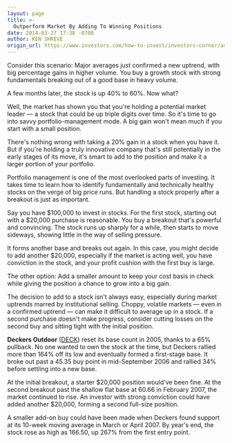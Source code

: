 ```yaml
---
layout: page
title: >-
  Outperform Market By Adding To Winning Positions
date: 2014-03-27 17:38 -0700
author: KEN SHREVE
origin_url: https://www.investors.com/how-to-invest/investors-corner/average-up-in-market-leader-to-help-performance
---
```





Consider this scenario: Major averages just confirmed a new uptrend, with big percentage gains in higher volume. You buy a growth stock with strong fundamentals breaking out of a good base in heavy volume.


A few months later, the stock is up 40% to 60%. Now what?


Well, the market has shown you that you're holding a potential market leader — a stock that could be up triple digits over time. So it's time to go into savvy portfolio-management mode. A big gain won't mean much if you start with a small position.


There's nothing wrong with taking a 20% gain in a stock when you have it. But if you're holding a truly innovative company that's still potentially in the early stages of its move, it's smart to add to the position and make it a larger portion of your portfolio.


Portfolio management is one of the most overlooked parts of investing. It takes time to learn how to identify fundamentally and technically healthy stocks on the verge of big price runs. But handling a stock properly after a breakout is just as important.


Say you have \$100,000 to invest in stocks. For the first stock, starting out with a \$20,000 purchase is reasonable. You buy a breakout that's powerful and convincing. The stock runs up sharply for a while, then starts to move sideways, showing little in the way of selling pressure.


It forms another base and breaks out again. In this case, you might decide to add another \$20,000, especially if the market is acting well, you have conviction in the stock, and your profit cushion with the first buy is large.


The other option: Add a smaller amount to keep your cost basis in check while giving the position a chance to grow into a big gain.


The decision to add to a stock isn't always easy, especially during market uptrends marred by institutional selling. Choppy, volatile markets — even in a confirmed uptrend — can make it difficult to average up in a stock. If a second purchase doesn't make progress, consider cutting losses on the second buy and sitting tight with the initial position.


**Deckers Outdoor** ([DECK](https://research.investors.com/quote.aspx?symbol=DECK)) reset its base count in 2005, thanks to a 65% pullback. No one wanted to own the stock at the time, but Deckers rallied more than 164% off its low and eventually formed a first-stage base. It broke out past a 45.35 buy point in mid-September 2006 and rallied 34% before settling into a new base.


At the initial breakout, a starter \$20,000 position would've been fine. At the second breakout past the shallow flat base at 60.66 in February 2007, the market continued to rise. An investor with strong conviction could have added another \$20,000, forming a second full-size position.


A smaller add-on buy could have been made when Deckers found support at its 10-week moving average in March or April 2007. By year's end, the stock rose as high as 166.50, up 267% from the first entry point.




